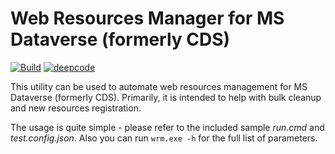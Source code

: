 # Web Resources Manager for MS Dataverse (formerly CDS)

[![Build](https://github.com/dataverse-tools/web-resources-manager/actions/workflows/build.yml/badge.svg?branch=working)](https://github.com/dataverse-tools/web-resources-manager/actions/workflows/build.yml)
[![deepcode](https://www.deepcode.ai/api/gh/badge?key=eyJhbGciOiJIUzI1NiIsInR5cCI6IkpXVCJ9.eyJwbGF0Zm9ybTEiOiJnaCIsIm93bmVyMSI6ImRhdGF2ZXJzZS10b29scyIsInJlcG8xIjoid2ViLXJlc291cmNlcy1tYW5hZ2VyIiwiaW5jbHVkZUxpbnQiOmZhbHNlLCJhdXRob3JJZCI6MjkyMjksImlhdCI6MTYxODgxNjg2MH0.lDCDbRLK5jrCTMaafran73PSaQ3cWkqndPB8APkP6vA)](https://www.deepcode.ai/app/gh/dataverse-tools/web-resources-manager/_/dashboard)

This utility can be used to automate web resources management for MS Dataverse (formerly CDS).
Primarily, it is intended to help with bulk cleanup and new resources registration.

The usage is quite simple - please refer to the included sample _run.cmd_ and _test.config.json_.
Also you can run `wrm.exe -h` for the full list of parameters.
